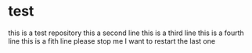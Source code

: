 # test
this is a test repository
this a second line
this is a third line
this is a fourth line
this is a fith line
please stop me
I want to restart
the last one
